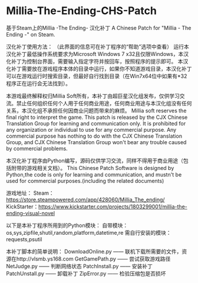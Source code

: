 # Millia-The-Ending-CHS-Patch
基于Steam上的Millia -The Ending- 汉化补丁
A Chinese Patch for "Millia - The Ending -" on Steam.

汉化补丁使用方法：
（此界面的信息可在补丁程序的“帮助”选项中查看）
运行本汉化补丁最低操作系统要求为Microsoft Windows 7 x32且仅限Windows，本汉化补丁为控制台界面，需要输入指定字符并按回车，按照程序的提示即可。
本汉化补丁需要放在游戏程序本体的目录中运行，如果你不知道游戏目录，本汉化补丁可以在游戏运行时搜索目录，但最好自行找到目录（在Win7x64位中如果有*32程序正在运行会无法找到）。

本游戏最终解释权归Millia Soft所有，本补丁由超巨星汉化组发布，仅供学习交流。禁止任何组织任何个人用于任何商业用途，任何商业用途与本汉化组没有任何关系，本汉化组不承担任何因商业问题而带来的麻烦。
Millia soft reserves the final right to interpret the game. This patch is released by the CJX Chinese Translation Group for learning and communication only. It is prohibited for any organization or individual to use for any commercial purpose. Any commercial purpose has nothing to do with the CJX Chinese Translation Group, and CJX Chinese Translation Group won't bear any trouble caused by commercial problems.

本汉化补丁程序由Python编写，源码仅供学习交流，同样不得用于商业用途（包括附带的游戏相关文档）。
This Chinese Patch Software is designed by Python,the code is only for learning and communication, and mustn't be used for commercial purposes.(including the related documents)

游戏地址：
Steam：https://store.steampowered.com/app/428060/Millia_The_ending/
KickStarter：https://www.kickstarter.com/projects/1803299001/millia-the-ending-visual-novel

以下是本补丁程序所用到的Python模块：
自带模块：os,sys,zipfile,shutil,random,platform,datetime,re
需自行安装的模块：requests,psutil

本补丁脚本的简单说明：
DownloadOnline.py —— 联机下载所需要的文件，资源在http://vlsmb.ys168.com
GetGamePath.py —— 尝试获取游戏路径
NetJudge.py —— 判断网络状态
PatchInstall.py —— 安装补丁
PatchUnstall.py —— 卸载补丁
ZipError.py —— 检验压缩包是否损坏
